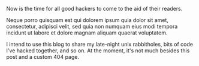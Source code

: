 ---
---
Now is the time for all good hackers to come to the aid of their readers.

Neque porro quisquam est qui dolorem ipsum quia dolor sit amet, consectetur,
adipisci velit, sed quia non numquam eius modi tempora incidunt ut labore et
dolore magnam aliquam quaerat voluptatem.

I intend to use this blog to share my late-night unix rabbitholes, bits of code
I've hacked together, and so on.  At the moment, it's not much besides this
post and a custom 404 page.


